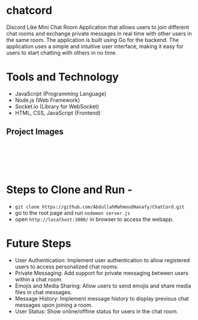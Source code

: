 # chatcord
 Discord Like Mini Chat Room Application that allows users to join different chat rooms and exchange private messages in real time with other users in the same room. The application is built using Go for the backend. The application uses a simple and intuitive user interface, making it easy for users to start chatting with others in no time.
 
# Tools and Technology

- JavaScript (Programming Language)
- Node.js (Web Framework)
- Socket.io (Library for WebSocket)
- HTML, CSS, JavaScript (Frontend)

 ## Project Images ##
<span>
 </span>
</br>
<span>
 </span>
</br>
<span>
 </span>
</br>
<span>
 </span>
</br>

# Steps to Clone and Run - 
- `git clone https://github.com/AbdullahMahmoudHanafy/ChatCord.git`
- go to the root page and run `nodemon server.js`
- open `http://localhost:3000/` in browser to access the webapp. 

# Future Steps
- User Authentication: Implement user authentication to allow registered users to access personalized chat rooms.
- Private Messaging: Add support for private messaging between users within a chat room.
- Emojis and Media Sharing: Allow users to send emojis and share media files in chat messages.
- Message History: Implement message history to display previous chat messages upon joining a room.
- User Status: Show online/offline status for users in the chat room.